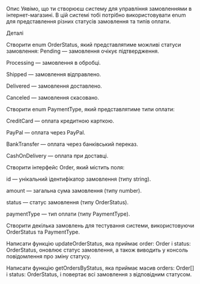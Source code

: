 Опис
Уявімо, що ти створюєш систему для управління замовленнями в інтернет-магазині. В цій системі тобі потрібно використовувати enum для представлення різних статусів замовлення та типів оплати.

Деталі

Створити enum OrderStatus, який представлятиме можливі статуси замовлення:
Pending — замовлення очікує підтвердження.

Processing — замовлення в обробці.

Shipped — замовлення відправлено.

Delivered — замовлення доставлено.

Canceled — замовлення скасовано.

Створити enum PaymentType, який представлятиме типи оплати:

CreditCard — оплата кредитною карткою.

PayPal — оплата через PayPal.

BankTransfer — оплата через банківський переказ.

CashOnDelivery — оплата при доставці.

Створити інтерфейс Order, який містить поля:

id — унікальний ідентифікатор замовлення (типу string).

amount — загальна сума замовлення (типу number).

status — статус замовлення (типу OrderStatus).

paymentType — тип оплати (типу PaymentType).

Створити декілька замовлень для тестування системи, використовуючи OrderStatus та PaymentType.

Написати функцію updateOrderStatus, яка приймає order: Order і status: OrderStatus, оновлює статус замовлення, а також виводить у консоль повідомлення про зміну статусу.

Написати функцію getOrdersByStatus, яка приймає масив orders: Order[] і status: OrderStatus, і повертає всі замовлення з відповідним статусом.

